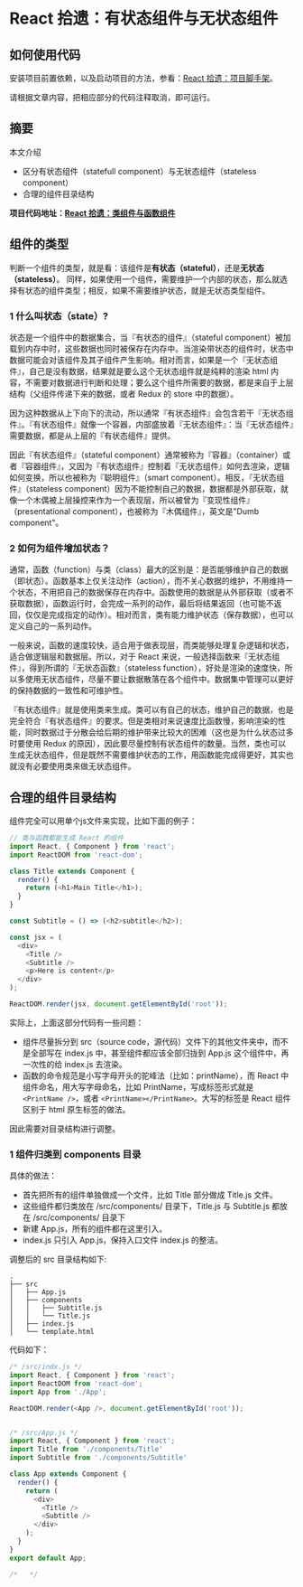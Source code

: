 # React 拾遗：有状态组件与无状态组件

## 如何使用代码
安装项目前置依赖，以及启动项目的方法，参看：[React 拾遗：项目脚手架](https://gitee.com/TimmLee/React-Perls/tree/master/a000_scaffold)。

请根据文章内容，把相应部分的代码注释取消，即可运行。

## 摘要

本文介绍
* 区分有状态组件（statefull component）与无状态组件（stateless component）
* 合理的组件目录结构


**项目代码地址：[React 拾遗：类组件与函数组件](https://gitee.com/TimmLee/React-Perls/tree/master/a020_class_function_component)**


## 组件的类型

判断一个组件的类型，就是看：该组件是**有状态（stateful）**，还是**无状态（stateless）**。
同样，如果使用一个组件，需要维护一个内部的状态，那么就选择有状态的组件类型；相反，如果不需要维护状态，就是无状态类型组件。

### 1 什么叫状态（state）?

状态是一个组件中的数据集合，当『有状态的组件』（stateful component）被加载到内存中时，这些数据也同时被保存在内存中。当渲染带状态的组件时，状态中数据可能会对该组件及其子组件产生影响。相对而言，如果是一个『无状态组件』，自己是没有数据，结果就是要么这个无状态组件就是纯粹的渲染 html 内容，不需要对数据进行判断和处理；要么这个组件所需要的数据，都是来自于上层结构（父组件传递下来的数据，或者 Redux 的 store 中的数据）。

因为这种数据从上下向下的流动，所以通常『有状态组件』会包含若干『无状态组件』。『有状态组件』就像一个容器，内部盛放着『无状态组件』：当『无状态组件』需要数据，都是从上层的『有状态组件』提供。

因此『有状态组件』（stateful component）通常被称为『容器』（container）或者『容器组件』，又因为『有状态组件』控制着『无状态组件』如何去渲染，逻辑如何变换，所以也被称为『聪明组件』（smart component）。相反，『无状态组件』（stateless component）因为不能控制自己的数据，数据都是外部获取，就像一个木偶被上层操控来作为一个表现层，所以被曾为『变现性组件』（presentational component），也被称为『木偶组件』，英文是"Dumb component"。

### 2 如何为组件增加状态？
通常，函数（function）与类（class）最大的区别是：是否能够维护自己的数据（即状态）。函数基本上仅关注动作（action），而不关心数据的维护，不用维持一个状态，不用把自己的数据保存在内存中。函数使用的数据是从外部获取（或者不获取数据），函数运行时，会完成一系列的动作，最后将结果返回（也可能不返回，仅仅是完成指定的动作）。相对而言，类有能力维护状态（保存数据），也可以定义自己的一系列动作。

一般来说，函数的速度较快，适合用于做表现层，而类能够处理复杂逻辑和状态，适合做逻辑层和数据层。所以，对于 React 来说，一般选择函数来『无状态组件』，得到所谓的『无状态函数』（stateless function），好处是渲染的速度快，所以多使用无状态组件，尽量不要让数据散落在各个组件中。数据集中管理可以更好的保持数据的一致性和可维护性。

『有状态组件』就是使用类来生成。类可以有自己的状态，维护自己的数据，也是完全符合『有状态组件』的要求。但是类相对来说速度比函数慢，影响渲染的性能，同时数据过于分散会给后期的维护带来比较大的困难（这也是为什么状态过多时要使用 Redux 的原因），因此要尽量控制有状态组件的数量。当然，类也可以生成无状态组件，但是既然不需要维护状态的工作，用函数能完成得更好，其实也就没有必要使用类来做无状态组件。


## 合理的组件目录结构

组件完全可以用单个js文件来实现，比如下面的例子：

```javascript
// 类与函数都能生成 React 的组件
import React, { Component } from 'react';
import ReactDOM from 'react-dom';

class Title extends Component {
  render() {
    return (<h1>Main Title</h1>);
  }
}

const Subtitle = () => (<h2>subtitle</h2>);

const jsx = (
  <div>
    <Title />
    <Subtitle />
    <p>Here is content</p>
  </div>
);

ReactDOM.render(jsx, document.getElementById('root'));
```

实际上，上面这部分代码有一些问题：
* 组件尽量拆分到 src（source code，源代码）文件下的其他文件夹中，而不是全部写在 index.js 中，甚至组件都应该全部归拢到 App.js 这个组件中，再一次性的给 index.js 去渲染。
* 函数的命令规范是小写字母开头的驼峰法（比如：printName），而 React 中组件命名，用大写字母命名，比如 PrintName，写成标签形式就是 `<PrintName />`，或者 `<PrintName></PrintName>`。大写的标签是 React 组件区别于 html 原生标签的做法。

因此需要对目录结构进行调整。

### 1 组件归类到 components 目录
具体的做法：
* 首先把所有的组件单独做成一个文件，比如 Title 部分做成 Title.js 文件。
* 这些组件都归类放在 /src/components/ 目录下，Title.js 与 Subtitle.js 都放在 /src/components/ 目录下
* 新建 App.js，所有的组件都在这里引入。
* index.js 只引入 App.js，保持入口文件 index.js 的整洁。

调整后的 src 目录结构如下:
```
.
├── src
│   ├── App.js
│   ├── components
│   │   ├── Subtitle.js
│   │   └── Title.js
│   ├── index.js
│   └── template.html
```

代码如下：
```javascript
/* /src/indx.js */
import React, { Component } from 'react';
import ReactDOM from 'react-dom';
import App from './App';

ReactDOM.render(<App />, document.getElementById('root'));


/* /src/App.js */
import React, { Component } from 'react';
import Title from './components/Title'
import Subtitle from './components/Subtitle'

class App extends Component {
  render() {
    return (
      <div>
        <Title />
        <Subtitle />
      </div>
    );
  }
}
export default App;

/*   */





```


